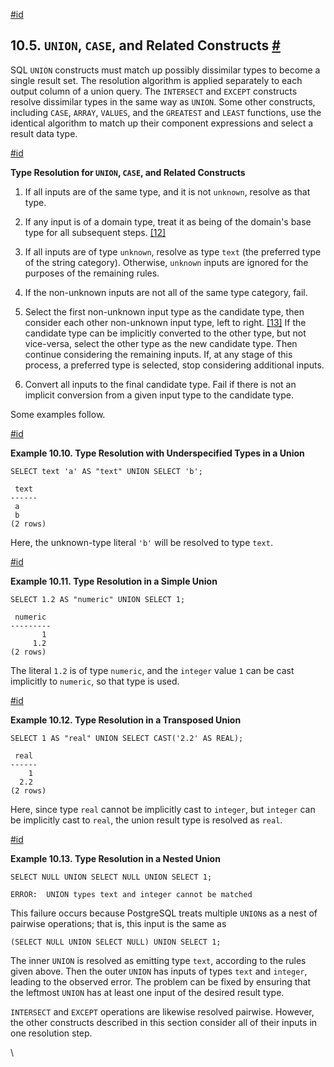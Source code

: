 [#id](#TYPECONV-UNION-CASE)

## 10.5. `UNION`, `CASE`, and Related Constructs [#](#TYPECONV-UNION-CASE)



SQL `UNION` constructs must match up possibly dissimilar types to become a single result set. The resolution algorithm is applied separately to each output column of a union query. The `INTERSECT` and `EXCEPT` constructs resolve dissimilar types in the same way as `UNION`. Some other constructs, including `CASE`, `ARRAY`, `VALUES`, and the `GREATEST` and `LEAST` functions, use the identical algorithm to match up their component expressions and select a result data type.

[#id](#id-1.5.9.10.9)

**Type Resolution for `UNION`, `CASE`, and Related Constructs**

1. If all inputs are of the same type, and it is not `unknown`, resolve as that type.

2. If any input is of a domain type, treat it as being of the domain's base type for all subsequent steps. [\[12\]](#ftn.id-1.5.9.10.9.3.1.1)

3. If all inputs are of type `unknown`, resolve as type `text` (the preferred type of the string category). Otherwise, `unknown` inputs are ignored for the purposes of the remaining rules.

4. If the non-unknown inputs are not all of the same type category, fail.

5. Select the first non-unknown input type as the candidate type, then consider each other non-unknown input type, left to right. [\[13\]](#ftn.id-1.5.9.10.9.6.1.1) If the candidate type can be implicitly converted to the other type, but not vice-versa, select the other type as the new candidate type. Then continue considering the remaining inputs. If, at any stage of this process, a preferred type is selected, stop considering additional inputs.

6. Convert all inputs to the final candidate type. Fail if there is not an implicit conversion from a given input type to the candidate type.

Some examples follow.

[#id](#id-1.5.9.10.11)

**Example 10.10. Type Resolution with Underspecified Types in a Union**

```
SELECT text 'a' AS "text" UNION SELECT 'b';

 text
------
 a
 b
(2 rows)
```

Here, the unknown-type literal `'b'` will be resolved to type `text`.


[#id](#id-1.5.9.10.12)

**Example 10.11. Type Resolution in a Simple Union**

```
SELECT 1.2 AS "numeric" UNION SELECT 1;

 numeric
---------
       1
     1.2
(2 rows)
```

The literal `1.2` is of type `numeric`, and the `integer` value `1` can be cast implicitly to `numeric`, so that type is used.


[#id](#id-1.5.9.10.13)

**Example 10.12. Type Resolution in a Transposed Union**

```
SELECT 1 AS "real" UNION SELECT CAST('2.2' AS REAL);

 real
------
    1
  2.2
(2 rows)
```

Here, since type `real` cannot be implicitly cast to `integer`, but `integer` can be implicitly cast to `real`, the union result type is resolved as `real`.


[#id](#id-1.5.9.10.14)

**Example 10.13. Type Resolution in a Nested Union**

```
SELECT NULL UNION SELECT NULL UNION SELECT 1;

ERROR:  UNION types text and integer cannot be matched
```

This failure occurs because PostgreSQL treats multiple `UNION`s as a nest of pairwise operations; that is, this input is the same as

```
(SELECT NULL UNION SELECT NULL) UNION SELECT 1;
```

The inner `UNION` is resolved as emitting type `text`, according to the rules given above. Then the outer `UNION` has inputs of types `text` and `integer`, leading to the observed error. The problem can be fixed by ensuring that the leftmost `UNION` has at least one input of the desired result type.

`INTERSECT` and `EXCEPT` operations are likewise resolved pairwise. However, the other constructs described in this section consider all of their inputs in one resolution step.

\